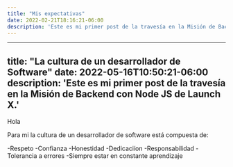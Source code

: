 ```yaml
---
title: "Mis expectativas"
date: 2022-02-21T18:16:21-06:00
description: 'Este es mi primer post de la travesía en la Misión de Backend con Node JS de Launch X.'
---
```

---
title: "La cultura de un desarrollador de Software"
date: 2022-05-16T10:50:21-06:00
description: 'Este es mi primer post de la travesía en la Misión de Backend con Node JS de Launch X.'
---

Hola

Para mi la cultura de un desarrollador de software está compuesta de:

-Respeto
-Confianza
-Honestidad
-Dedicaciíon
-Responsabilidad
-Tolerancia a errores
-Siempre estar en constante aprendizaje
